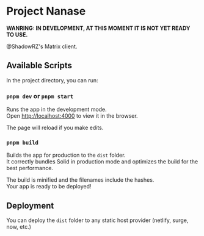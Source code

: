 # Project Nanase

**WANRING: IN DEVELOPMENT, AT THIS MOMENT IT IS NOT YET READY TO USE.**

@ShadowRZ's Matrix client.

## Available Scripts

In the project directory, you can run:

### `pnpm dev` or `pnpm start`

Runs the app in the development mode.<br>
Open [http://localhost:4000](http://localhost:4000) to view it in the browser.

The page will reload if you make edits.<br>

### `pnpm build`

Builds the app for production to the `dist` folder.<br>
It correctly bundles Solid in production mode and optimizes the build for the best performance.

The build is minified and the filenames include the hashes.<br>
Your app is ready to be deployed!

## Deployment

You can deploy the `dist` folder to any static host provider (netlify, surge, now, etc.)
